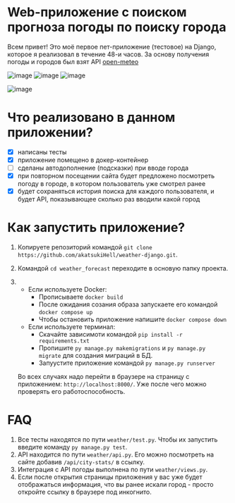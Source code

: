 # Web-приложение с поиском прогноза погоды по поиску города

Всем привет! Это моё первое пет-приложение (тестовое) на Django, которое я реализовал в течение 48-и часов. За основу получения погоды и городов был взят API [open-meteo](https://open-meteo.com/)


![image](https://github.com/user-attachments/assets/604d3581-dc6a-4366-b365-51d26b5b6643)
![image](https://github.com/user-attachments/assets/9b01824f-5041-43b8-97b7-e3bed9ed5f38)
![image](https://github.com/user-attachments/assets/6db96bec-4e21-44ad-a67b-b2d23ee1d112)

![image](https://github.com/user-attachments/assets/f158b256-ad55-4598-b0ac-0cbeccbefee3)


# Что реализовано в данном приложении?

- [x] написаны тесты
- [x] приложение помещено в докер-контейнер
- [ ] сделаны автодополнение (подсказки) при вводе города
- [x] при повторном посещении сайта будет предложено посмотреть погоду в городе, в котором пользователь уже смотрел ранее
- [x] будет сохраняться история поиска для каждого пользователя, и будет API, показывающее сколько раз вводили какой город

# Как запустить приложение?

1. Копируете репозиторий командой `git clone https://github.com/akatsukiHell/weather-django.git`.
2. Командой `cd weather_forecast` переходите в основую папку проекта.
3. 
    - Если используете Docker:
        - Прописываете `docker build`
        - После ожидания созания образа запускаете его командой `docker compose up`
        - Чтобы остановить приложение напишите `docker compose down`
    - Если используете терминал:
        - Скачайте зависимоти командой `pip install -r requirements.txt`
        - Пропишите `py manage.py makemigrations` и `py manage.py migrate` для создания миграций в БД.
        - Запуустите приложение командой `py manage.py runserver`
    
    Во всех случаях надо перейти в браузере на страницу с приложением: `http://localhost:8000/`. Уже после чего можно проверять его работоспособность.

# FAQ

1. Все тесты находятся по пути `weather/test.py`. Чтобы их запустить введите команду `py manage.py test`.
2. API находится по пути `weather/api.py`. Его можно посмотреть на сайте добавив `/api/city-stats/` в ссылку.
3. Интеграция с API погоды выполнена по пути `weather/views.py`.
4. Если после открытия страницы приложения у вас уже будет отображаться информация, что вы ранее искали город - просто откройте ссылку в браузере под инкогнито.
